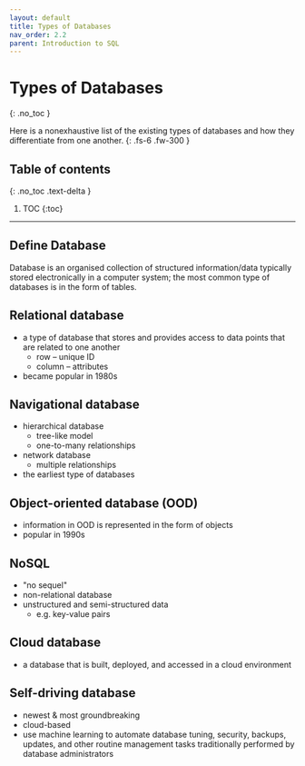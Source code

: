 ```yaml
---
layout: default
title: Types of Databases
nav_order: 2.2
parent: Introduction to SQL
---
```

# Types of Databases
{: .no_toc }

Here is a nonexhaustive list of the existing types of databases and how they differentiate from one another. 
{: .fs-6 .fw-300 }

## Table of contents
{: .no_toc .text-delta }

1. TOC
{:toc}

---

## Define Database
Database is an organised collection of structured information/data typically stored electronically in a computer system; the most common type of databases is in the form of tables.

## Relational database 
- a type of database that stores and provides access to data points that are related to one another
    - row – unique ID
    - column – attributes 
- became popular in 1980s

## Navigational database
- hierarchical database 
    - tree-like model
    - one-to-many relationships
- network database 
    - multiple relationships 
- the earliest type of databases

## Object-oriented database (OOD)
- information in OOD is represented in the form of objects
- popular in 1990s

## NoSQL
- "no sequel"
- non-relational database
- unstructured and semi-structured data
    - e.g. key-value pairs

## Cloud database
- a database that is built, deployed, and accessed in a cloud environment

## Self-driving database
- newest & most groundbreaking
- cloud-based
- use machine learning to automate database tuning, security, backups, updates, and other routine management tasks traditionally performed by database administrators








